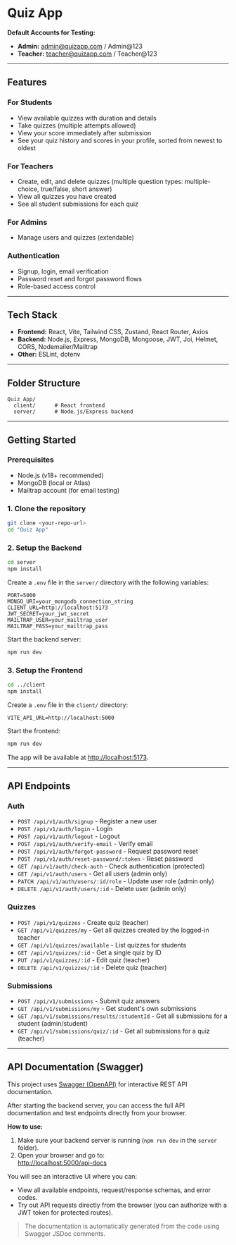 # Quiz App

**Default Accounts for Testing:**

- **Admin:** admin@quizapp.com / Admin@123
- **Teacher:** teacher@quizapp.com / Teacher@123

---

## Features

### For Students

- View available quizzes with duration and details
- Take quizzes (multiple attempts allowed)
- View your score immediately after submission
- See your quiz history and scores in your profile, sorted from newest to oldest

### For Teachers

- Create, edit, and delete quizzes (multiple question types: multiple-choice, true/false, short answer)
- View all quizzes you have created
- See all student submissions for each quiz

### For Admins

- Manage users and quizzes (extendable)

### Authentication

- Signup, login, email verification
- Password reset and forgot password flows
- Role-based access control

---

## Tech Stack

- **Frontend:** React, Vite, Tailwind CSS, Zustand, React Router, Axios
- **Backend:** Node.js, Express, MongoDB, Mongoose, JWT, Joi, Helmet, CORS, Nodemailer/Mailtrap
- **Other:** ESLint, dotenv

---

## Folder Structure

```
Quiz App/
  client/      # React frontend
  server/      # Node.js/Express backend
```

---

## Getting Started

### Prerequisites

- Node.js (v18+ recommended)
- MongoDB (local or Atlas)
- Mailtrap account (for email testing)

### 1. Clone the repository

```bash
git clone <your-repo-url>
cd "Quiz App"
```

### 2. Setup the Backend

```bash
cd server
npm install
```

Create a `.env` file in the `server/` directory with the following variables:

```
PORT=5000
MONGO_URI=your_mongodb_connection_string
CLIENT_URL=http://localhost:5173
JWT_SECRET=your_jwt_secret
MAILTRAP_USER=your_mailtrap_user
MAILTRAP_PASS=your_mailtrap_pass
```

Start the backend server:

```bash
npm run dev
```

### 3. Setup the Frontend

```bash
cd ../client
npm install
```

Create a `.env` file in the `client/` directory:

```
VITE_API_URL=http://localhost:5000
```

Start the frontend:

```bash
npm run dev
```

The app will be available at [http://localhost:5173](http://localhost:5173).

---

## API Endpoints

### Auth

- `POST /api/v1/auth/signup` - Register a new user
- `POST /api/v1/auth/login` - Login
- `POST /api/v1/auth/logout` - Logout
- `POST /api/v1/auth/verify-email` - Verify email
- `POST /api/v1/auth/forgot-password` - Request password reset
- `POST /api/v1/auth/reset-password/:token` - Reset password
- `GET /api/v1/auth/check-auth` - Check authentication (protected)
- `GET /api/v1/auth/users` - Get all users (admin only)
- `PATCH /api/v1/auth/users/:id/role` - Update user role (admin only)
- `DELETE /api/v1/auth/users/:id` - Delete user (admin only)

### Quizzes

- `POST /api/v1/quizzes` - Create quiz (teacher)
- `GET /api/v1/quizzes/my` - Get all quizzes created by the logged-in teacher
- `GET /api/v1/quizzes/available` - List quizzes for students
- `GET /api/v1/quizzes/:id` - Get a single quiz by ID
- `PUT /api/v1/quizzes/:id` - Edit quiz (teacher)
- `DELETE /api/v1/quizzes/:id` - Delete quiz (teacher)

### Submissions

- `POST /api/v1/submissions` - Submit quiz answers
- `GET /api/v1/submissions/my` - Get student's own submissions
- `GET /api/v1/submissions/results/:studentId` - Get all submissions for a student (admin/student)
- `GET /api/v1/submissions/quiz/:id` - Get all submissions for a quiz (teacher)

---

## API Documentation (Swagger)

This project uses [Swagger (OpenAPI)](https://swagger.io/) for interactive REST API documentation.

After starting the backend server, you can access the full API documentation and test endpoints directly from your browser.

**How to use:**

1. Make sure your backend server is running (`npm run dev` in the `server` folder).
2. Open your browser and go to:  
   [http://localhost:5000/api-docs](http://localhost:5000/api-docs)

You will see an interactive UI where you can:
- View all available endpoints, request/response schemas, and error codes.
- Try out API requests directly from the browser (you can authorize with a JWT token for protected routes).

> The documentation is automatically generated from the code using Swagger JSDoc comments.
